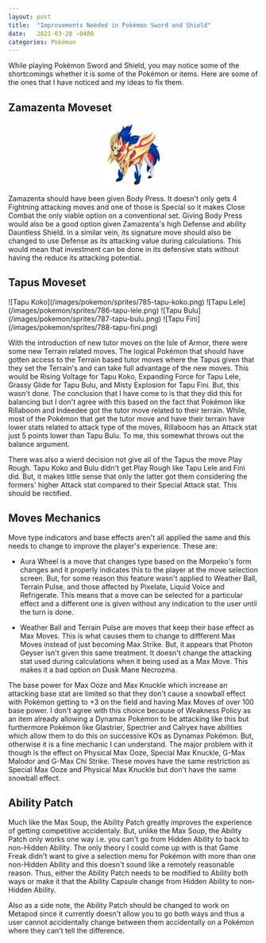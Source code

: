 ```yaml
---
layout: post
title:  "Improvements Needed in Pokémon Sword and Shield"
date:   2021-03-28 -0400
categories: Pokémon
---
```

<link rel="stylesheet" href="/assets/pokemon.css">

<style>
img {
  display: block;
  margin-left: auto;
  margin-right: auto;
}

#tapus > p {
  display: grid;
  grid-template-columns: 1fr 1fr 1fr 1fr;
}
</style>

While playing Pokémon Sword and Shield, you may notice some of the shortcomings whether it is some of the Pokémon or items. Here are some of the ones that I have noticed and my ideas to fix them.

## Zamazenta Moveset
![Zamazenta](/images/pokemon/sprites/889-zamazenta-crowned.png) <br>
Zamazenta should have been given Body Press. It doesn't only gets 4 Fightning attacking moves and one of those is Special so it makes Close Combat the only viable option on a conventional set. Giving Body Press would also be a good option given Zamazenta's high Defense and ability Dauntless Shield. In a similar vein, its signature move should also be changed to use Defense as its attacking value during calculations. This would mean that investment can be done in its defensive stats without having the reduce its attacking potential.

## Tapus Moveset
<div id="tapus" markdown="1">
![Tapu Koko](/images/pokemon/sprites/785-tapu-koko.png)
![Tapu Lele](/images/pokemon/sprites/786-tapu-lele.png)
![Tapu Bulu](/images/pokemon/sprites/787-tapu-bulu.png)
![Tapu Fini](/images/pokemon/sprites/788-tapu-fini.png)
</div>

With the introduction of new tutor moves on the Isle of Armor, there were some new Terrain related moves. The logical Pokémon that should have gotten access to the Terrain based tutor moves where the Tapus given that they set the Terrain's and can take full advantage of the new moves. This would be Rising Voltage for Tapu Koko, Expanding Force for Tapu Lele, Grassy Glide for Tapu Bulu, and Misty Explosion for Tapu Fini. But, this wasn't done. The conclusion that I have come to is that they did this for balancing but I don't agree with this based on the fact that Pokémon like Rillaboom and Indeedee got the tutor move related to their terrain. While, most of the Pokémon that get the tutor move and have their terrain have lower stats related to attack type of the moves, Rillaboom has an Attack stat just 5 points lower than Tapu Bulu. To me, this somewhat throws out the balance argument.

There was also a wierd decision not give all of the Tapus the move Play Rough. Tapu Koko and Bulu didn't get Play Rough like Tapu Lele and Fini did. But, it makes little sense that only the latter got them considering the formers' higher Attack stat compared to their Special Attack stat. This should be rectified.


## Moves Mechanics
Move type indicators and base effects aren't all applied the same and this needs to change to improve the player's experience. These are:

- Aura Wheel is a move that changes type based on the Morpeko's form changes and it properly indicates this to the player at the move selection screen. But, for some reason this feature wasn't applied to Weather Ball, Terrain Pulse, and those affected by Pixelate, Liquid Voice and Refrigerate. This means that a move can be selected for a particular effect and a different one is given without any indication to the user until the turn is done.

- Weather Ball and Terrain Pulse are moves that keep their base effect as Max Moves. This is what causes them to change to diffferent Max Moves instead of just becoming Max Strike. But, it appears that Photon Geyser isn't given this same treatment. It doesn't change the attacking stat used during calculations when it being used as a Max Move. This makes it a bad option on Dusk Mane Necrozma.

The base power for Max Ooze and Max Knuckle which increase an attacking base stat are limited so that they don't cause a snowball effect with Pokémon getting to +3 on the field and having Max Moves of over 100 base power. I don't agree with this choice because of Weakness Policy as an item already allowing a Dynamax Pokémon to be attacking like this but furthermore Pokémon like Glastrier, Spectrier and Calryex have abilities which allow them to do this on successive KOs as Dynamax Pokémon. But, otherwise it is a fine mechanic I can understand. The major problem with it though is the effect on Physical Max Ooze, Special Max Knuckle, G-Max Malodor and G-Max Chi Strike. These moves have the same restriction as Special Max Ooze and Physical Max Knuckle but don't have the same snowball effect.


## Ability Patch
Much like the Max Soup, the Ability Patch greatly improves the experience of getting competitive accidentaly. But, unlike the Max Soup, the Ability Patch only works one way i.e. you can't go from Hidden Ability to back to non-Hidden Ability. The only theory I could come up with is that Game Freak didn't want to give a selection menu for Pokémon with more than one non-Hidden Ability and this doesn't sound like a remotely reasonable reason. Thus, either the Ability Patch needs to be modified to Ability both ways or make it that the Ability Capsule change from Hidden Ability to non-Hidden Ability.

Also as a side note, the Ability Patch should be changed to work on Metapod since it currently doesn't allow you to go both ways and thus a user cannot accidentally change between them accidentally on a Pokémon where they can't tell the difference.
